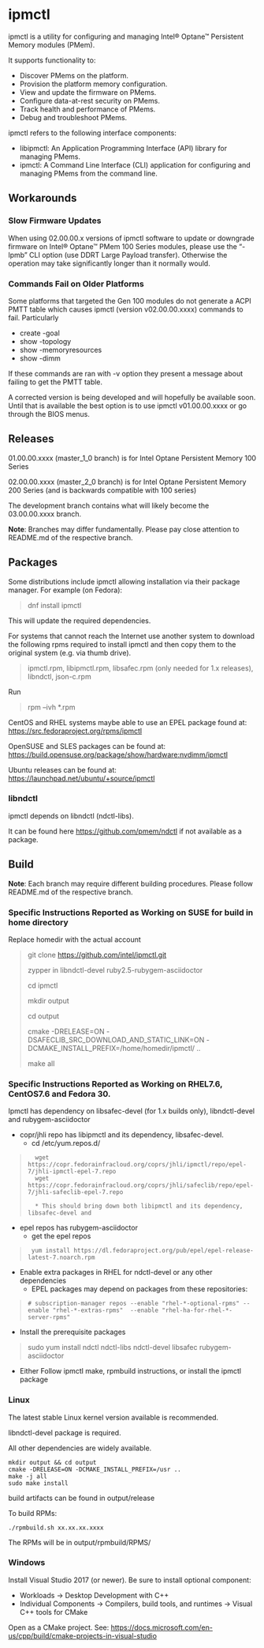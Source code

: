 # ipmctl

ipmctl is a utility for configuring and managing Intel&#174; Optane&#8482; Persistent Memory modules (PMem).

It supports functionality to:
* Discover PMems on the platform.
* Provision the platform memory configuration.
* View and update the firmware on PMems.
* Configure data-at-rest security on PMems.
* Track health and performance of PMems.
* Debug and troubleshoot PMems.

ipmctl refers to the following interface components:

* libipmctl: An Application Programming Interface (API) library for managing PMems.
* ipmctl: A Command Line Interface (CLI) application for configuring and managing PMems from the command line.

## Workarounds

### Slow Firmware Updates
When using 02.00.00.x versions of ipmctl software to update or downgrade firmware on Intel® Optane™ PMem 100 Series modules, please use the “-lpmb” CLI option (use DDRT Large Payload transfer). Otherwise the operation may take significantly longer than it normally would.

### Commands Fail on Older Platforms
Some platforms that targeted the Gen 100 modules do not generate a ACPI PMTT table which causes ipmctl (version v02.00.00.xxxx) commands to fail. Particularly
* create -goal 
* show -topology
* show -memoryresources
* show -dimm

If these commands are ran with -v option they present a message about failing to get the PMTT table.

A corrected version is being developed and will hopefully be available soon. Until that is available the best option is to use ipmctl v01.00.00.xxxx or go through the BIOS menus.

## Releases

01.00.00.xxxx (master_1_0 branch) is for Intel Optane Persistent Memory 100 Series

02.00.00.xxxx  (master_2_0 branch) is for Intel Optane Persistent Memory 200 Series (and is backwards compatible with 100 series) 

The development branch contains what will likely become the 03.00.00.xxxx branch.

**Note**: Branches may differ fundamentally. Please pay close attention to README.md of the respective branch.

## Packages

Some distributions include ipmctl allowing installation via their package manager.
For example (on Fedora):
> dnf install ipmctl

This will update the required dependencies.

For systems that cannot reach the Internet use another system to download the following rpms required to install ipmctl and then copy them to the original system (e.g. via thumb drive).

> ipmctl.rpm, libipmctl.rpm, libsafec.rpm (only needed for 1.x releases), libndctl, json-c.rpm

Run

> rpm –ivh *.rpm


CentOS and RHEL systems maybe able to use an EPEL package found at: https://src.fedoraproject.org/rpms/ipmctl

OpenSUSE and SLES packages can be found at: https://build.opensuse.org/package/show/hardware:nvdimm/ipmctl

Ubuntu releases can be found at: https://launchpad.net/ubuntu/+source/ipmctl

### libndctl


ipmctl depends on libndctl (ndctl-libs).

It can be found here https://github.com/pmem/ndctl if not available as a package.


## Build

**Note**: Each branch may require different building procedures. Please follow README.md of the respective branch.

### Specific Instructions Reported as Working on SUSE for build in home directory

Replace homedir with the actual account

> git clone https://github.com/intel/ipmctl.git
>
> zypper in libndctl-devel ruby2.5-rubygem-asciidoctor
>
> cd ipmctl
>
> mkdir output
>
> cd output
>
> cmake -DRELEASE=ON -DSAFECLIB_SRC_DOWNLOAD_AND_STATIC_LINK=ON -DCMAKE_INSTALL_PREFIX=/home/homedir/ipmctl/ ..
>
> make all

### Specific Instructions Reported as Working on RHEL7.6, CentOS7.6 and Fedora 30.

Ipmctl has dependency on libsafec-devel (for 1.x builds only), libndctl-devel and rubygem-asciidoctor
*	copr/jhli repo has libipmctl and its dependency, libsafec-devel.
    * cd /etc/yum.repos.d/
>       wget https://copr.fedorainfracloud.org/coprs/jhli/ipmctl/repo/epel-7/jhli-ipmctl-epel-7.repo
>       wget https://copr.fedorainfracloud.org/coprs/jhli/safeclib/repo/epel-7/jhli-safeclib-epel-7.repo
> 
>       * This should bring down both libipmctl and its dependency, libsafec-devel and
    
*	epel repos has rubygem-asciidoctor
    *	get the epel repos
>      yum install https://dl.fedoraproject.org/pub/epel/epel-release-latest-7.noarch.rpm
*	Enable extra packages in RHEL for ndctl-devel or any other dependencies
    *	EPEL packages may depend on packages from these repositories:
>     # subscription-manager repos --enable "rhel-*-optional-rpms" --enable "rhel-*-extras-rpms"  --enable "rhel-ha-for-rhel-*-server-rpms"
*	Install the prerequisite packages
>	sudo yum install ndctl ndctl-libs ndctl-devel libsafec rubygem-asciidoctor
*	Either Follow ipmctl make, rpmbuild instructions, or install the ipmctl package

### Linux

The latest stable Linux kernel version available is recommended.

libndctl-devel package is required.

All other dependencies are widely available.

```
mkdir output && cd output
cmake -DRELEASE=ON -DCMAKE_INSTALL_PREFIX=/usr ..
make -j all
sudo make install
```
build artifacts can be found in output/release

To build RPMs:

```
./rpmbuild.sh xx.xx.xx.xxxx
```

The RPMs will be in output/rpmbuild/RPMS/

### Windows

Install Visual Studio 2017 (or newer). Be sure to install optional component:
* Workloads -> Desktop Development with C++
* Individual Components -> Compilers, build tools, and runtimes -> Visual C++ tools for CMake

Open as a CMake project. See: https://docs.microsoft.com/en-us/cpp/build/cmake-projects-in-visual-studio

